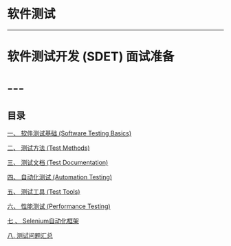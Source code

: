 # 软件测试

---

# 软件测试开发 (SDET) 面试准备

# ---

## 目录

[一、 软件测试基础 (Software Testing Basics)](<一、 软件测试基础 (Software Testing Ba/一、 软件测试基础 (Software Testing Basics).md> "一、 软件测试基础 (Software Testing Basics)")

[二、 测试方法 (Test Methods)](<二、 测试方法 (Test Methods)/二、 测试方法 (Test Methods).md> "二、 测试方法 (Test Methods)")

[三、 测试文档 (Test Documentation)](<三、 测试文档 (Test Documentation)/三、 测试文档 (Test Documentation).md> "三、 测试文档 (Test Documentation)")

[四、 自动化测试 (Automation Testing)](<四、 自动化测试 (Automation Testing)/四、 自动化测试 (Automation Testing).md> "四、 自动化测试 (Automation Testing)")

[五、 测试工具 (Test Tools)](<五、 测试工具 (Test Tools)/五、 测试工具 (Test Tools).md> "五、 测试工具 (Test Tools)")

[六、 性能测试 (Performance Testing)](<六、 性能测试 (Performance Testing)/六、 性能测试 (Performance Testing).md> "六、 性能测试 (Performance Testing)")

[七 、  Selenium自动化框架](<七 、  Selenium自动化框架/七 、  Selenium自动化框架.md> "七 、  Selenium自动化框架")

[八. 测试问题汇总](<八. 测试问题汇总/八. 测试问题汇总.md> "八. 测试问题汇总")
